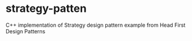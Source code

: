 strategy-patten
===============

C++ implementation of Strategy design pattern example from Head First Design Patterns
